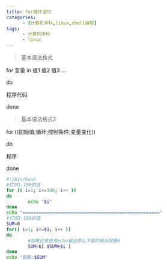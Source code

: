 ```yaml
---
title: for循环语句
categories: 
      - [计算机学科,linux,shell编程]
tags:
      - 计算机学科
      - linux
---
```


> 基本语法格式

for 变量 in 值1 值2 值3 ...

do

程序代码

done

> 基本语法格式2

for ((初始值;循环;控制条件;变量变化))

do

程序

done

```bash
#!/bin/bash
#打印1-100的值
for (( i=1; i<=100; i++ ))
do
        echo "$i"
done
echo "==================================================="
#打印1-100的值
SUM=0
for(( i=1; i<=$1; i++ ))                                                                                                                           
do
        #如果这里使用echo输出那么下面的输出就是0
        SUM=$[ $SUM+$i ]
done
echo "总和:$SUM"
```
